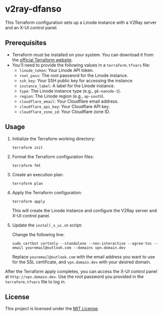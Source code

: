 # v2ray-dfanso

This Terraform configuration sets up a Linode instance with a V2Ray server and an X-UI control panel.

## Prerequisites

- Terraform must be installed on your system. You can download it from the [official Terraform website](https://www.terraform.io/downloads.html).
- You'll need to provide the following values in a `terraform.tfvars` file:
  - `linode_token`: Your Linode API token.
  - `root_pass`: The root password for the Linode instance.
  - `ssh_key`: Your SSH public key for accessing the instance.
  - `instance_label`: A label for the Linode instance.
  - `type`: The Linode instance type (e.g., `g6-nanode-1`).
  - `region`: The Linode region (e.g., `ap-south`).
  - `cloudflare_email`: Your Cloudflare email address.
  - `cloudflare_api_key`: Your Cloudflare API key.
  - `cloudflare_zone_id`: Your Cloudflare zone ID.

## Usage

1. Initialize the Terraform working directory:

   ```
   terraform init
   ```

2. Format the Terraform configuration files:

   ```
   terraform fmt
   ```

3. Create an execution plan:

   ```
   terraform plan
   ```

4. Apply the Terraform configuration:

   ```
   terraform apply
   ```

   This will create the Linode instance and configure the V2Ray server and X-UI control panel.

5. Update the `install_x_ui.sh` script:

   Change the following line:

   ```
   sudo certbot certonly --standalone --non-interactive --agree-tos --email youremail@outlook.com --domains vpn.domain.dev
   ```

   Replace `youremail@outlook.com` with the email address you want to use for the SSL certificate, and `vpn.domain.dev` with your desired domain.

After the Terraform apply completes, you can access the X-UI control panel at `http://vpn.domain.dev`. Use the root password you provided in the `terraform.tfvars` file to log in.

## License

This project is licensed under the [MIT License](LICENSE).

